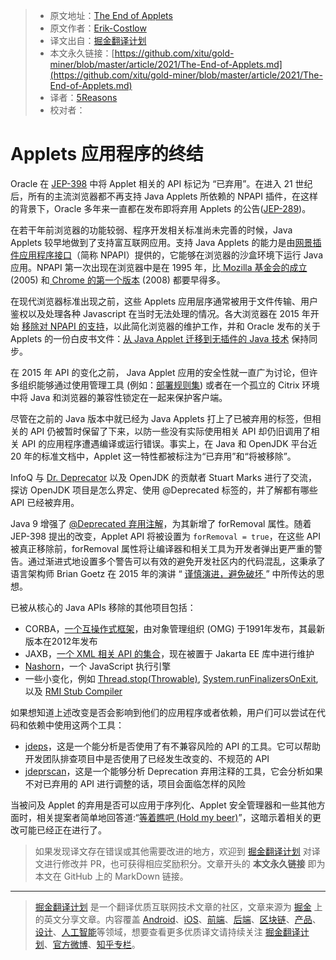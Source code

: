 > * 原文地址：[The End of Applets](https://js.plainenglish.io/6-css-properties-nobody-is-talking-about-e6cab5138d02)
> * 原文作者：[Erik-Costlow](https://www.infoq.com/profile/Erik-Costlow/)
> * 译文出自：[掘金翻译计划](https://github.com/xitu/gold-miner)
> * 本文永久链接：[https://github.com/xitu/gold-miner/blob/master/article/2021/The-End-of-Applets.md](https://github.com/xitu/gold-miner/blob/master/article/2021/The-End-of-Applets.md)
> * 译者：[5Reasons](https://github.com/5Reasons)
> * 校对者：

# Applets 应用程序的终结

Oracle 在 [JEP-398](https://openjdk.java.net/jeps/398) 中将 Applet 相关的 API 标记为 “已弃用”。在进入 21 世纪后，所有的主流浏览器都不再支持 Java Applets 所依赖的 NPAPI 插件，在这样的背景下，Oracle 多年来一直都在发布即将弃用 Applets 的公告([JEP-289](https://openjdk.java.net/jeps/289))。

在若干年前浏览器的功能较弱、程序开发相关标准尚未完善的时候，Java Applets 较早地做到了支持富互联网应用。支持 Java Applets 的能力是由[网景插件应用程序接口](https://en.wikipedia.org/wiki/NPAPI)（简称 NPAPI）提供的，它能够在浏览器的沙盒环境下运行 Java 应用。NPAPI 第一次出现在浏览器中是在 1995 年，比[ Mozilla 基金会的成立](https://www-archive.mozilla.org/press/mozilla-2005-08-03.html) (2005) 和[ Chrome 的第一个版本](https://en.wikipedia.org/wiki/Google_Chrome#Public_release) (2008) 都要早得多。

在现代浏览器标准出现之前，这些 Applets 应用层序通常被用于文件传输、用户鉴权以及处理各种 Javascript 在当时无法处理的情况。各大浏览器在 2015 年开始 [移除对 NPAPI 的支持](https://blog.mozilla.org/futurereleases/2015/10/08/npapi-plugins-in-firefox/)，以此简化浏览器的维护工作，并和 Oracle 发布的关于 Applets 的一份白皮书文件：[从 Java Applet 迁移到无插件的 Java 技术](https://www.oracle.com/technetwork/java/javase/migratingfromapplets-2872444.pdf) 保持同步。

在 2015 年 API 的变化之前， Java Applet 应用的安全性就一直广为讨论，但许多组织能够通过使用管理工具 (例如：[部署规则集](https://blogs.oracle.com/java-platform-group/introducing-deployment-rule-sets)) 或者在一个孤立的 Citrix 环境中将 Java 和浏览器的兼容性锁定在一起来保护客户端。

尽管在之前的 Java 版本中就已经为 Java Applets 打上了已被弃用的标签，但相关的 API 仍被暂时保留了下来，以防一些没有实际使用相关 API 却仍旧调用了相关 API 的应用程序遭遇编译或运行错误。事实上，在 Java 和 OpenJDK 平台近 20 年的标准文档中，Applet 这一特性都被标注为“已弃用”和“将被移除”。

InfoQ 与 [Dr. Deprecator](https://twitter.com/DrDeprecator) 以及 OpenJDK 的贡献者 Stuart Marks 进行了交流，探访 OpenJDK 项目是怎么界定、使用 @Deprecated 标签的，并了解都有哪些 API 已经被弃用。

Java 9 增强了 [@Deprecated 弃用注解](https://docs.oracle.com/en/java/javase/15/docs/api/java.base/java/lang/Deprecated.html)，为其新增了 forRemoval 属性。随着 JEP-398 提出的改变，Applet API 将被设置为 `forRemoval = true`，在这些 API 被真正移除前，forRemoval 属性将让编译器和相关工具为开发者弹出更严重的警告。通过渐进式地设置多个警告可以有效的避免开发社区内的代码混乱，这秉承了语言架构师 Brian Goetz 在 2015 年的演讲 “ [谨慎演进，避免破坏 ](https://www.youtube.com/watch?v=ibYrHlwCKB4)” 中所传达的思想。

已被从核心的 Java APIs 移除的其他项目包括：

- CORBA，[一个互操作式框架](https://en.wikipedia.org/wiki/Common_Object_Request_Broker_Architecture)，由对象管理组织 (OMG) 于1991年发布，其最新版本在2012年发布
- JAXB，[一个 XML 相关 API 的集合](https://eclipse-ee4j.github.io/jaxb-ri/)，现在被置于 Jakarta EE 库中进行维护
- [Nashorn](https://www.infoq.com/news/2018/06/deprecate-nashorn/)，一个 JavaScript 执行引擎
- 一些小变化，例如 [Thread.stop(Throwable)](https://docs.oracle.com/javase/7/docs/technotes/guides/concurrency/threadPrimitiveDeprecation.html), [System.runFinalizersOnExit](https://bugs.openjdk.java.net/browse/JDK-8198250), 以及 [RMI Stub Compiler](https://bugs.openjdk.java.net/browse/JDK-8217412)

如果想知道上述改变是否会影响到他们的应用程序或者依赖，用户们可以尝试在代码和依赖中使用这两个工具：

- [jdeps](https://docs.oracle.com/javase/9/tools/jdeps.htm#JSWOR690)，这是一个能分析是否使用了有不兼容风险的 API 的工具。它可以帮助开发团队排查项目中是否使用了已经发生改变的、不规范的 API
- [jdeprscan](https://docs.oracle.com/en/java/javase/15/docs/specs/man/jdeprscan.html)，这是一个能够分析 Deprecation 弃用注释的工具，它会分析如果不对已弃用的 API 进行调整的话，项目会面临怎样的风险

当被问及 Applet 的弃用是否可以应用于序列化、Applet 安全管理器和一些其他方面时，相关提案者简单地回答道:“[等着瞧吧 (Hold my beer)](https://twitter.com/DrDeprecator/status/1368359481684336640)”，这暗示着相关的更改可能已经正在进行了。

> 如果发现译文存在错误或其他需要改进的地方，欢迎到 [掘金翻译计划](https://github.com/xitu/gold-miner) 对译文进行修改并 PR，也可获得相应奖励积分。文章开头的 **本文永久链接** 即为本文在 GitHub 上的 MarkDown 链接。

---

> [掘金翻译计划](https://github.com/xitu/gold-miner) 是一个翻译优质互联网技术文章的社区，文章来源为 [掘金](https://juejin.im) 上的英文分享文章。内容覆盖 [Android](https://github.com/xitu/gold-miner#android)、[iOS](https://github.com/xitu/gold-miner#ios)、[前端](https://github.com/xitu/gold-miner#前端)、[后端](https://github.com/xitu/gold-miner#后端)、[区块链](https://github.com/xitu/gold-miner#区块链)、[产品](https://github.com/xitu/gold-miner#产品)、[设计](https://github.com/xitu/gold-miner#设计)、[人工智能](https://github.com/xitu/gold-miner#人工智能)等领域，想要查看更多优质译文请持续关注 [掘金翻译计划](https://github.com/xitu/gold-miner)、[官方微博](http://weibo.com/juejinfanyi)、[知乎专栏](https://zhuanlan.zhihu.com/juejinfanyi)。
